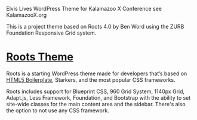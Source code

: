 Elvis Lives WordPress Theme for Kalamazoo X Conference
see KalamazooX.org

This is a project theme based on Roots 4.0 by Ben Word using the ZURB Foundation Responsive Grid system.


# [Roots Theme](http://rootstheme.com/)

Roots is a starting WordPress theme made for developers that’s based on [HTML5 Boilerplate](http://html5boilerplate.com/), Starkers, and the most popular CSS frameworks.

Roots includes support for Blueprint CSS, 960 Grid System, 1140px Grid, Adapt.js, Less Framework, Foundation, and Bootstrap with the ability to set site-wide classes for the main content area and the sidebar. There's also the option to not use any CSS framework.


